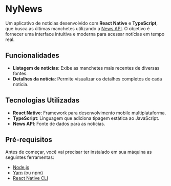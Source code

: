 # NyNews

Um aplicativo de notícias desenvolvido com **React Native** e **TypeScript**, que busca as últimas manchetes utilizando a [News API](https://newsapi.org/). O objetivo é fornecer uma interface intuitiva e moderna para acessar notícias em tempo real.

## Funcionalidades

- **Listagem de notícias**: Exibe as manchetes mais recentes de diversas fontes.
- **Detalhes da notícia**: Permite visualizar os detalhes completos de cada notícia.

## Tecnologias Utilizadas

- **React Native**: Framework para desenvolvimento mobile multiplataforma.
- **TypeScript**: Linguagem que adiciona tipagem estática ao JavaScript.
- **News API**: Fonte de dados para as notícias.

## Pré-requisitos

Antes de começar, você vai precisar ter instalado em sua máquina as seguintes ferramentas:

- [Node.js](https://nodejs.org/en/)
- [Yarn](https://classic.yarnpkg.com/lang/en/docs/install/) (ou npm)
- [React Native CLI](https://reactnative.dev/docs/environment-setup)
